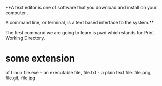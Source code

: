 

**A text editor is one of software that you download and install on
your computer .

A command line, or terminal, is a text based interface to the system.**



 

The first command we are going to learn is pwd which stands for Print Working Directory.

# some extension

of Linux 
file.exe - an executable file,
file.txt - a plain text file.
file.png, file.gif, file.jpg